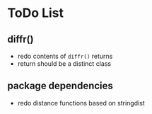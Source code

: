 # ToDo List

## diffr()
- redo contents of `diffr()` returns 
- return should be a distinct class


## package dependencies
- redo distance functions based on stringdist


## 